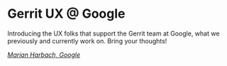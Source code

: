 # Gerrit UX @ Google 

Introducing the UX folks that support the Gerrit team at Google, what we previously and currently work on. Bring your thoughts!

*[Marian Harbach, Google](/speakers.md#mharbach)*
